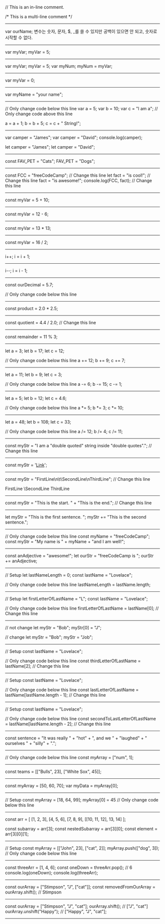 // This is an in-line comment.

/* This is a
multi-line comment */

---

var ourName;
변수는 숫자, 문자, $, _를 쓸 수 있지만 공백이 있으면 안 되고, 숫자로 시작할 수 없다.

---

var myVar;
myVar = 5;

---

var myVar;
myVar = 5;
var myNum;
myNum = myVar;

---

var myVar = 0;

---

var myName = "your name";

---

// Only change code below this line
var a = 5;
var b = 10;
var c = "I am a";
// Only change code above this line

a = a + 1;
b = b + 5;
c = c + " String!";

---

var camper = "James";
var camper = "David";
console.log(camper);

let camper = "James";
let camper = "David";

---

const FAV_PET = "Cats";
FAV_PET = "Dogs";

---

const FCC = "freeCodeCamp"; // Change this line
let fact = "is cool!"; // Change this line
fact = "is awesome!";
console.log(FCC, fact); // Change this line

---

const myVar = 5 + 10;

---

const myVar = 12 - 6;

---

const myVar = 13 * 13;

---

const myVar = 16 / 2;

---

i++;
i = i + 1;

---

i--;
i = i - 1;

---

const ourDecimal = 5.7;

// Only change code below this line

---

const product = 2.0 * 2.5;

---

const quotient = 4.4 / 2.0; // Change this line

---

const remainder = 11 % 3;

---

let a = 3;
let b = 17;
let c = 12;

// Only change code below this line
a += 12;
b += 9;
c += 7;

---

let a = 11;
let b = 9;
let c = 3;

// Only change code below this line
a -= 6;
b -= 15;
c -= 1;

---

let a = 5;
let b = 12;
let c = 4.6;

// Only change code below this line
a *= 5;
b *= 3;
c *= 10;

---

let a = 48;
let b = 108;
let c = 33;

// Only change code below this line
a /= 12;
b /= 4;
c /= 11;

---

const myStr = "I am a \"double quoted\" string inside \"double quotes\"."; // Change this line

---

const myStr = '<a href="http://www.example.com" target="_blank">Link</a>';

---

const myStr = "FirstLine\n\t\\SecondLine\nThirdLine"; // Change this line

FirstLine
    \SecondLine
ThirdLine

---

const myStr = "This is the start. " + "This is the end."; // Change this line

---

let myStr = "This is the first sentence. ";
myStr += "This is the second sentence.";

---

// Only change code below this line
const myName = "freeCodeCamp";
const myStr = "My name is " + myName + "and I am well!";

---

const anAdjective = "awesome!";
let ourStr = "freeCodeCamp is ";
ourStr += anAdjective;

---

// Setup
let lastNameLength = 0;
const lastName = "Lovelace";

// Only change code below this line
lastNameLength = lastName.length;

---

// Setup
let firstLetterOfLastName = "L";
const lastName = "Lovelace";

// Only change code below this line
firstLetterOfLastName = lastName[0]; // Change this line

---

// not change
let myStr = "Bob";
myStr[0] = "J";

// change
let myStr = "Bob";
myStr = "Job";

---

// Setup
const lastName = "Lovelace";

// Only change code below this line
const thirdLetterOfLastName = lastName[2]; // Change this line

---

// Setup
const lastName = "Lovelace";

// Only change code below this line
const lastLetterOfLastName = lastName[lastName.length - 1]; // Change this line

---

// Setup
const lastName = "Lovelace";

// Only change code below this line
const secondToLastLetterOfLastName = lastName[lastName.length - 2]; // Change this line

---

const sentence = "It was really " + "hot" + ", and we " + "laughed" + " ourselves " + "silly" + ".";

---

// Only change code below this line
const myArray = ["num", 1];

---

const teams = [["Bulls", 23], ["White Sox", 45]];

---

const myArray = [50, 60, 70];
var myData = myArray[0];

---

// Setup
const myArray = [18, 64, 99];
myArray[0] = 45
// Only change code below this line

---

const arr = [
  [1, 2, 3],
  [4, 5, 6],
  [7, 8, 9],
  [[10, 11, 12], 13, 14]
];

const subarray = arr[3];
const nestedSubarray = arr[3][0];
const element = arr[3][0][1];

---

// Setup
const myArray = [["John", 23], ["cat", 2]];
myArray.push(["dog", 3]);
// Only change code below this line

---

const threeArr = [1, 4, 6];
const oneDown = threeArr.pop(); // 6
console.log(oneDown);
console.log(threeArr);

---

const ourArray = ["Stimpson", "J", ["cat"]];
const removedFromOurArray = ourArray.shift(); // Stimpson

---

const ourArray = ["Stimpson", "J", "cat"];
ourArray.shift(); // ["J", "cat"]
ourArray.unshift("Happy"); // ["Happy", "J", "cat"];

---